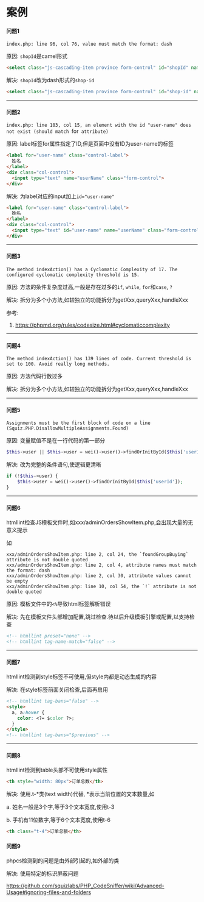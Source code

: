 # 案例

#### 问题1

`index.php: line 96, col 76, value must match the format: dash`

原因: `shopId`是camel形式

```html
<select class="js-cascading-item province form-control" id="shopId" name="shopId">
```

解决: `shopId`改为dash形式的`shop-id`

```html
<select class="js-cascading-item province form-control" id="shop-id" name="shopId">
```

---

#### 问题2

`index.php: line 103, col 15, an element with the id "user-name" does not exist (should match `for` attribute)`

原因: label标签for属性指定了ID,但是页面中没有ID为user-name的标签

```html
<label for="user-name" class="control-label">
  姓名
</label>
<div class="col-control">
  <input type="text" name="userName" class="form-control">
</div>
```

解决: 为label对应的input加上`id="user-name"`

```html
<label for="user-name" class="control-label">
  姓名
</label>
<div class="col-control">
  <input type="text" id="user-name" name="userName" class="form-control">
</div>
```

---

#### 问题3

`The method indexAction() has a Cyclomatic Complexity of 17. The configured cyclomatic complexity threshold is 15.`

原因: 方法的条件复杂度过高,一般是存在过多的`if`, `while`, `for`和`case`, `?`

解决: 拆分为多个小方法,如较独立的功能拆分为getXxx,queryXxx,handleXxx

参考:

1. https://phpmd.org/rules/codesize.html#cyclomaticcomplexity

---

#### 问题4

`The method indexAction() has 139 lines of code. Current threshold is set to 100. Avoid really long methods.`

原因: 方法代码行数过多

解决: 拆分为多个小方法,如较独立的功能拆分为getXxx,queryXxx,handleXxx

---

#### 问题5

`Assignments must be the first block of code on a line (Squiz.PHP.DisallowMultipleAssignments.Found)`

原因: 变量赋值不是在一行代码的第一部分

```php
$this->user || $this->user = wei()->user()->findOrInitById($this['userId']);
```

解决: 改为完整的条件语句,使逻辑更清晰

```php
if (!$this->user) {
    $this->user = wei()->user()->findOrInitById($this['userId']);
}
```

----

#### 问题6

htmllint检查JS模板文件时,如xxx/adminOrdersShowItem.php,会出现大量的无意义提示

如

```
xxx/adminOrdersShowItem.php: line 2, col 24, the `foundGroupBuying` attribute is not double quoted
xxx/adminOrdersShowItem.php: line 2, col 4, attribute names must match the format: dash
xxx/adminOrdersShowItem.php: line 2, col 30, attribute values cannot be empty
xxx/adminOrdersShowItem.php: line 10, col 54, the `!` attribute is not double quoted
```

原因: 模板文件中的`<%`导致html标签解析错误

解决: 先在模板文件头部增加配置,跳过检查.待以后升级模板引擎或配置,以支持检查

```html
<!-- htmllint preset="none" -->
<!-- htmllint tag-name-match="false" -->
```

---

#### 问题7

htmllint检测到style标签不可使用,但style内都是动态生成的内容

解决: 在style标签前面关闭检查,后面再启用

```html
<!-- htmllint tag-bans="false" -->
<style>
  a, a:hover {
    color: <?= $color ?>;
  }
</style>
<!-- htmllint tag-bans="$previous" -->
```

---

#### 问题8

htmllint检测到table头部不可使用style属性

```html
<th style="width: 80px">订单总数</th>
```

解决: 使用.t-*类(text width)代替, *表示当前位置的文本数量,如

a. 姓名一般是3个字,等于3个文本宽度,使用t-3

b. 手机有11位数字,等于6个文本宽度,使用t-6

```html
<th class="t-4">订单总额</th>
```

#### 问题9

phpcs检测到的问题是由外部引起的,如外部的类

解决: 使用特定的标识屏蔽问题

https://github.com/squizlabs/PHP_CodeSniffer/wiki/Advanced-Usage#ignoring-files-and-folders
